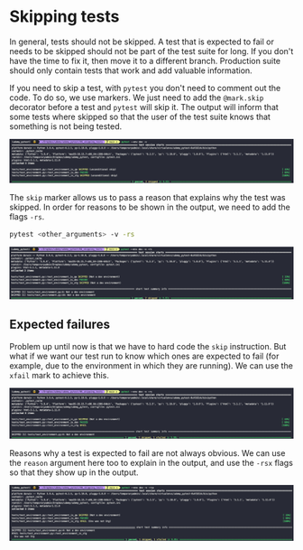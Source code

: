 # Skipping tests

In general, tests should not be skipped. A test that is expected to fail or needs to be skipped should not be part of the test suite for long. If you don't have the time to fix it, then move it to a different branch. Production suite should only contain tests that work and add valuable information.

If you need to skip a test, with `pytest` you don't need to comment out the code. To do so, we use markers. We just need to add the `@mark.skip` decorator before a test and `pytest` will skip it. The output will inform that some tests where skipped so that the user of the test suite knows that something is not being tested.

![skipping tests](img/01_skipping_tests.png)

The `skip` marker allows us to pass a reason that explains why the test was skipped. In order for reasons to be shown in the output, we need to add the flags `-rs`.

``` bash
pytest <other_arguments> -v -rs
```

![skipping reasons](img/02_skipping_reasons.png)

## Expected failures

Problem up until now is that we have to hard code the `skip` instruction. But what if we want our test run to know which ones are expected to fail (for example, due to the environment in which they are running). We can use the `xfail` mark to achieve this.

![xfail tests](img/03_xfail.png)

Reasons why a test is expected to fail are not always obvious. We can use the `reason` argument here too to explain in the output, and use the `-rsx` flags so that they show up in the output.

![xfail reasons](img/04_xfail_reasons.png)
